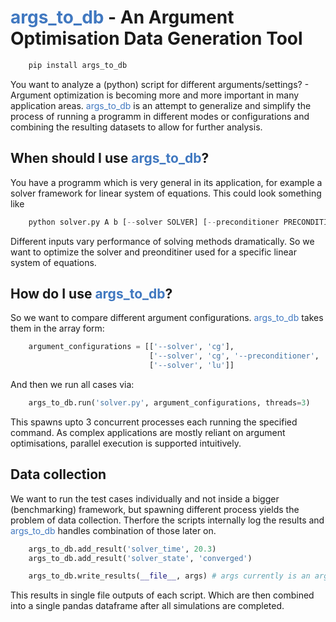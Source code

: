 # <span style="color:#4078c0">args_to_db</span> - An Argument Optimisation Data Generation Tool

```sh
    pip install args_to_db
```

You want to analyze a (python) script for different arguments/settings? - Argument optimization is becoming more and more important in many application areas. <span style="color:#4078c0">args_to_db</span> is an attempt to generalize and simplify the process of running a programm in different modes or configurations and combining the resulting datasets to allow for further analysis.

## When should I use <span style="color:#4078c0">args_to_db</span>?
You have a programm which is very general in its application, for example a solver framework for linear system of equations. This could look something like

```python
    python solver.py A b [--solver SOLVER] [--preconditioner PRECONDITIONER]
```

Different inputs vary performance of solving methods dramatically. So we want to optimize the solver and preonditiner used for a specific linear system of equations.

## How do I use <span style="color:#4078c0">args_to_db</span>?

So we want to compare different argument configurations. <span style="color:#4078c0">args_to_db</span> takes them in the array form:
```python
    argument_configurations = [['--solver', 'cg'],
                               ['--solver', 'cg', '--preconditioner', 'jacobi'],
                               ['--solver', 'lu']]
```

And then we run all cases via:
```python
    args_to_db.run('solver.py', argument_configurations, threads=3)
```

This spawns upto 3 concurrent processes each running the specified command. As complex applications are mostly reliant on argument optimisations, parallel execution is supported intuitively.

## Data collection
We want to run the test cases individually and not inside a bigger (benchmarking) framework, but spawning different process yields the problem of data collection. Therfore the scripts internally log the results and <span style="color:#4078c0">args_to_db</span> handles combination of those later on.
```python
    args_to_db.add_result('solver_time', 20.3)
    args_to_db.add_result('solver_state', 'converged')

    args_to_db.write_results(__file__, args) # args currently is an argparse object
```
This results in single file outputs of each script. Which are then combined into a single pandas dataframe after all simulations are completed.


